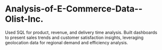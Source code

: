 # Analysis-of-E-Commerce-Data--Olist-Inc.
Used SQL for product, revenue, and delivery time analysis. Built dashboards to present sales trends and customer satisfaction insights, leveraging geolocation data for regional demand and efficiency analysis.
